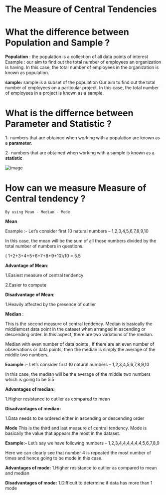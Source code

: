 # The Measure of Central Tendencies

#  What the difference  between Population and Sample ?

**Population** :  the population is a collection of all data points of interest
      Example :   our aim to find out the total number of employees an organization is having. In this case, the total number of employees in the organization is known as                            population.



**sample:**  sample is a subset of the population
    Our aim to find out the total number of employees on a particular project. In this case, the total number of employees in a project is known as a sample.

# What is the differnce between Parameter and Statistic ?

1- numbers that are obtained when working with a population are known as a **parameter**.

2- numbers that are obtained when working with a sample is known as a **statistic**

![image](https://editor.analyticsvidhya.com/uploads/14114PS.JPG)


# How can we measure Measure of Central tendency ?

    By using Mean - Median - Mode 


**Mean**

Example :- Let’s consider first 10 natural numbers – 1,2,3,4,5,6,7,8,9,10

In this case, the mean will be the sum of all those numbers divided by the total number of numbers in questions.

( 1+2+3+4+5+6+7+8+9+10)/10 = 5.5


**Advantage of Mean**:

1.Easiest measure of central tendency

2.Easier to compute


**Disadvantage of Mean**:

1.Heavily affected by the presence of outlier



**Median** : 

This is the second measure of central tendency. Median is basically the middlemost data point in the dataset when arranged in ascending or descending order.
In this aspect, there are two variations of the median.

Median with even number of data points , If there are an even number of observations or data points, then the median is simply the average of the middle two numbers.

**Example :-**  Let’s consider first 10 natural numbers – 1,2,3,4,5,6,7,8,9,10

In this case, the median will be the average of the middle two numbers which is going to be 5.5


**Advantages of median:**

1.Higher resistance to outlier as compared to mean

**Disadvantages of median:**

1.Data needs to be ordered either in ascending or descending order



**Mode**
This is the third and last measure of central tendency. Mode is basically the value that appears the most in the dataset.

**Example:-** Let’s say we have following numbers – 1,2,3,4,4,4,4,4,4,5,6,7,8,9

Here we can clearly see that number 4 is repeated the most number of times and hence going to be mode in this case.

**Advantages of mode:**
1.Higher resistance to outlier as compared to mean and median

**Disadvantages of mode:**
1.Difficult to determine if data has more than 1 mode






















